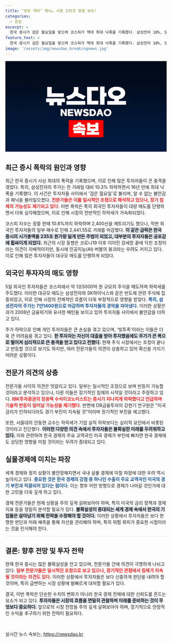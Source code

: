 ```yaml
---
title: ‘빚투 개미’ 패닉… 시총 235조 증발 보도!
categories:
  - 증권
excerpt: >
  한국 증시가 검은 월요일을 맞으며 코스피가 역대 최대 낙폭을 기록했다. 삼성전자 10%, SK하이닉스 9.8% 하락, 외국인 매도 물량 급증. 전문가들 사이에는 일시 조정과 장기 침체 우려가 교차하며 투자자들의 불안감이 커지고 있다.
feature_text: >
  한국 증시가 검은 월요일을 맞으며 코스피가 역대 최대 낙폭을 기록했다. 삼성전자 10%, SK하이닉스 9.8% 하락, 외국인 매도 물량 급증. 전문가들 사이에는 일시 조정과 장기 침체 우려가 교차하며 투자자들의 불안감이 커지고 있다.
image: '/assets/img/newsdao_breakingnews.jpg'
---
```


<p><img src="/assets/img/newsdao_breakingnews.jpg" alt="cryptoinkorea 속보" /></p>

<h2 data-ke-size="size26">최근 증시 폭락의 원인과 영향</h2>

<p data-ke-size="size16">최근 한국 증시가 사상 최대의 폭락을 기록했으며, 이로 인해 많은 투자자들이 큰 충격을 겪었다. 특히, 삼성전자의 주가는 전 거래일 대비 10.3% 하락하면서 16년 만에 최대 낙폭을 기록했다. 이 사건은 투자자들 사이에서 '검은 월요일'로 불리며, 알 수 없는 불안감과 패닉을 불러일으켰다. <b><span style="color: #ee2323;">전문가들은 이를 일시적인 조정으로 해석하고 있으나, 장기 침체의 가능성도 제기되고 있다.</span></b> 이번 폭락은 특히 외국인 투자자들이 대량 매도를 단행하면서 더욱 심각해졌으며, 이로 인해 시장의 전반적인 하락세가 가속화되었다.</p>

<p data-ke-size="size16">코스피 지수는 장중 한때 10.8%까지 하락하며 2,400선을 깨트리기도 했으나, 막판 외국인 투자자들의 일부 매수로 인해 2,441.55로 거래를 마감했다. <b><span style="background-color: #21538527;">이 같은 급락은 한국 증시의 시가총액을 235조 원가량 잃게 만든 주범이 되었고, 대부분의 투자자들은 공포감에 휩싸이게 되었다.</span></b> 최근의 시장 동향은 코로나19 이후 이어진 강세장 끝에 닥친 조정이라는 의견이 지배적이지만, 동시에 인공지능(AI) 버블의 붕괴라는 우려도 커지고 있다. 이로 인해 많은 투자자들이 대규모 매도를 단행하게 되었다.</p>

<h2 data-ke-size="size26">외국인 투자자의 매도 영향</h2>

<p data-ke-size="size16">5일 외국인 투자자들은 코스피에서 약 1조5000억 원 규모의 주식을 매도하며 하락세를 주도했다. 이러한 대규모 매도는 삼성전자와 SK하이닉스와 같은 반도체 관련 주식에 집중되었고, 이로 인해 시장의 전체적인 흐름이 더욱 부정적으로 영향을 받았다. <b><span style="color: #1a5490;">특히, 삼성전자의 주가는 7만1400원으로 마감하며 투자자들의 경악을 자아냈다.</span></b> 이러한 상황은 과거 2008년 금융위기와 유사한 패턴을 보이고 있어 투자자들 사이에서 불안감을 더하고 있다.</p>

<p data-ke-size="size16">주가 하락으로 인해 개인 투자자들은 큰 손실을 겪고 있으며, '빚투족'이라는 이들은 더욱 큰 어려움을 겪고 있다. <b><span style="background-color: #21538527;">한 투자자는 자신이 대출을 받아 투자했음에도 주가가 큰 폭으로 떨어져 심리적으로 큰 충격을 받고 있다고 전했다.</span></b> 현재 주식 시장에서는 조정이 끝나고 반등할 것으로 보기도 하지만, 여러 전문가들의 의견이 상충하고 있어 확신을 가지기 어려운 상황이다.</p>

<h2 data-ke-size="size26">전문가 의견의 상충</h2>

<p data-ke-size="size16">전문가들 사이의 의견은 엇갈리고 있다. 일부는 일시적인 조정으로 보며 반등이 가능할 것이라고 분석하고 있으나, 다른 이들은 장기적인 침체의 시작일 것이라고 주장하고 있다. <b><span style="color: #ee2323;">IBK투자증권의 정용택 수석이코노미스트는 증시가 지나치게 하락했다고 언급하며 기술적 반등이 일어날 가능성을 제기했다.</span></b> 반면에 DB금융투자의 강현기 연구원은 "미국 금리가 인하되더라도 경기 부진이 지속될 것"이라며 장기적인 부진을 예고했다.</p>

<p data-ke-size="size16">또한, 서울대의 안동현 교수는 하락세가 기업 실적 하락보다는 심리적 요인에서 비롯된 것이라고 진단했다. <b><span style="background-color: #21538527;">이러한 다양한 의견 속에서 투자자들은 불확실한 미래를 두려워하고 있다.</span></b> 이와 관련하여 한국 경제의 주요 교역국인 미국 경제가 부진에 빠지면 한국 경제에도 상당한 영향을 미칠 것이라는 우려가 증대되고 있다.</p>

<h2 data-ke-size="size26">실물경제에 미치는 파장</h2>

<p data-ke-size="size16">세계 경제와 정치 상황이 불안정해지면서 국내 실물 경제에 미칠 파장에 대한 우려 역시 높아지고 있다. <b><span style="color: #1a5490;">중요한 것은 한국 경제의 강점 중 하나인 수출이 주요 교역국인 미국의 경기 부진과 직결되어 있다는 점이다.</span></b> 이는 향후 어떤 방향으로 경제가 나아갈 것인가에 대한 고민을 더욱 깊게 하고 있다.</p>

<p data-ke-size="size16">경제 전문가들은 현재 상황을 주의 깊게 살펴보아야 하며, 특히 미국의 금리 정책과 경제 지표 등을 정밀히 분석할 필요가 있다. <b><span style="background-color: #21538527;">불확실성이 증대되는 세계 경제 속에서 한국의 기업들은 살아남기 위해 전략을 수정해야 할 것이다.</span></b> 이러한 상황에서 투자자들은 보다 현명한 판단과 미래 예측을 통해 자산을 관리해야 하며, 특히 위험 회피가 중요한 시점이라는 것을 인식해야 한다.</p>

<hr style="height: 1px; border: 0; background: #ddd;" />

<h2 data-ke-size="size26">결론: 향후 전망 및 투자 전략</h2>

<p data-ke-size="size16">현재 한국 증시는 많은 불확실성을 안고 있으며, 전문가들 간에 의견이 극명하게 나뉘고 있다. <b><span style="color: #ee2323;">일부 전문가들은 일시적인 조정으로 보고 있으나, 장기적인 관점에서 침체가 지속될 것이라는 의견도 있다.</span></b> 이러한 상황에서 투자자들은 보다 신중하게 판단을 내려야 할 것이며, 특히 급변하는 시장 상황에 발빠르게 대처할 필요가 있다.</p>

<p data-ke-size="size16">결국, 이번 폭락은 단순한 수치의 변화가 아니라 한국 경제 전체에 대한 신뢰도를 흔드는 요소가 되고 있다. <b><span style="background-color: #21538527;">투자자들은 시장의 흐름을 면밀히 관찰하며 미래를 준비하는 것이 무엇보다 중요하다.</span></b> 앞으로의 시장 전망을 주의 깊게 살펴보아야 하며, 장기적으로 안정적인 수익을 추구하기 위한 전략이 필요하다.</p> 

<p data-ke-size="size16">&nbsp;</p>
실시간 뉴스 속보는, <a href="https://newsdao.kr" rel="dofollow">https://newsdao.kr</a>


